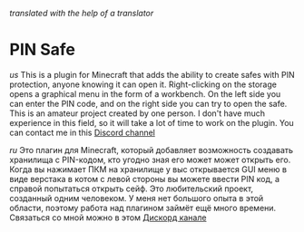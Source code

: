 _translated with the help of a translator_
# **PIN Safe**


_us_
This is a plugin for Minecraft that adds the ability to create safes with PIN protection, anyone knowing it can open it. Right-clicking on the storage opens a graphical menu in the form of a workbench. On the left side you can enter the PIN code, and on the right side you can try to open the safe. This is an amateur project created by one person. I don't have much experience in this field, so it will take a lot of time to work on the plugin. You can contact me in this [Discord channel](https://discord.gg/EbTuyMEUb2)

_ru_
Это плагин для Minecraft, который добавляет возможность создавать хранилища с PIN-кодом, кто угодно зная его может может открыть его. Когда вы нажимает ПКМ на хранилище у выс открывается GUI меню в виде верстака в котом с левой стороны  вы можете ввести PIN код, а справой попытаться открыть сейф. Это любительский проект, созданный одним человеком. У меня нет большого опыта в этой области, поэтому работа над плагином займёт ещё много времени. Связаться со мной можно в этом [Дискорд канале](https://discord.gg/EbTuyMEUb2)
